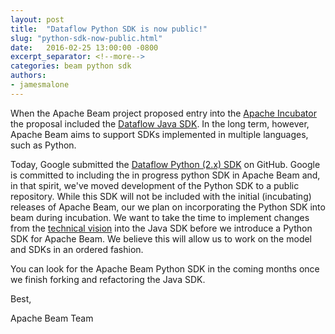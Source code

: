 ```yaml
---
layout: post
title:  "Dataflow Python SDK is now public!"
slug: "python-sdk-now-public.html"
date:   2016-02-25 13:00:00 -0800
excerpt_separator: <!--more-->
categories: beam python sdk
authors:
- jamesmalone
---
```

<!--
Licensed under the Apache License, Version 2.0 (the "License");
you may not use this file except in compliance with the License.
You may obtain a copy of the License at

http://www.apache.org/licenses/LICENSE-2.0

Unless required by applicable law or agreed to in writing, software
distributed under the License is distributed on an "AS IS" BASIS,
WITHOUT WARRANTIES OR CONDITIONS OF ANY KIND, either express or implied.
See the License for the specific language governing permissions and
limitations under the License.
-->

When the Apache Beam project proposed entry into the [Apache Incubator](http://wiki.apache.org/incubator/BeamProposal) the proposal
included the [Dataflow Java SDK](https://github.com/GoogleCloudPlatform/DataflowJavaSDK). In the long term, however, Apache Beam aims to support SDKs implemented in multiple languages, such as Python.

<!--more-->

Today, Google submitted the [Dataflow Python (2.x) SDK](http://github.com/GoogleCloudPlatform/DataflowPythonSDK) on GitHub. Google is committed to including the in progress python SDK in Apache Beam and, in that spirit, we've moved development of the Python SDK to a public repository. While this SDK will not be included with the initial (incubating) releases of Apache Beam, our we plan on incorporating the Python SDK into beam during incubation. We want to take the time to implement changes from the [technical vision](https://goo.gl/nk5OM0) into the Java SDK before we introduce a Python SDK for Apache Beam. We believe this will allow us to work on the model and SDKs in an ordered fashion.

You can look for the Apache Beam Python SDK in the coming months once we finish forking and refactoring the Java SDK.

Best,

Apache Beam Team
